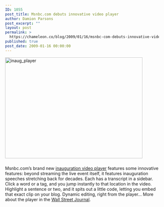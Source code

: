 ```yaml
---
ID: 1055
post_title: Msnbc.com debuts innovative video player
author: Damion Parsons
post_excerpt: ""
layout: post
permalink: >
  https://chameleon.co/blog/2009/01/16/msnbc-com-debuts-innovative-video-player/
published: true
post_date: 2009-01-16 00:00:00
---
```

<img class="size-full wp-image-801 alignnone" style="margin-right: 10px; margin-bottom: 10px;" title="inauguration video player" src="https://takemetoyourleader.com/wp-content/uploads/2009/01/inaug_player.jpg" alt="inaug_player" width="450" height="330" />

Msnbc.com’s brand new <a href="https://www.msnbc.msn.com/id/27721638/" target="_blank" rel="noopener noreferrer">inauguration video player</a> features some innovative features: beyond streaming the live event itself, it features inauguration speeches stretching back for decades. Each has a transcript in a sidebar. Click a word or a tag, and you jump instantly to that location in the video. Highlight a sentence or two, and it spits out a little code, letting you embed that exact clip on your blog. Dynamic editing, right from the player... More about the player in the <a href="https://online.wsj.com/article/SB123206940674788409.html?mod=googlenews_wsj" target="_blank" rel="noopener noreferrer">Wall Street Journal</a>.